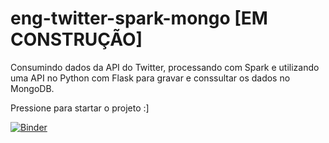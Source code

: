 # eng-twitter-spark-mongo [EM CONSTRUÇÃO]
Consumindo dados da API do Twitter, processando com Spark e utilizando uma API no Python com Flask para gravar e conssultar os dados no MongoDB.

Pressione para startar o projeto :]

[![Binder](https://mybinder.org/badge_logo.svg)](https://mybinder.org/v2/gh/bangabruno/eng-twitter-spark-mongo/master?urlpath=lab)
